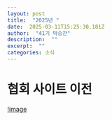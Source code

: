 ```yaml
---
layout: post 
title:  "2025년 " 
date:  2025-03-11T15:25:30.181Z 
author:  "41기 박승찬" 
description:  "" 
excerpt:  "" 
categories: 소식 
---
```


# 협회 사이트 이전

[!image](img/post/gshsworkshoppost.png)